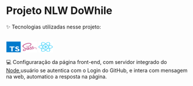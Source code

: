 

<h1>Projeto NLW DoWhile</h1>

✨ Tecnologias utilizadas nesse projeto:

<div style="display: inline_block"><br>
<img align="center" alt="typescript" height="30" width="40" src="https://raw.githubusercontent.com/devicons/devicon/master/icons/typescript/typescript-plain.svg">
<img align="center" alt="sass" height="30" width="40" src="https://github.com/devicons/devicon/blob/master/icons/sass/sass-original.svg">
<img align="center" alt="react" height="30" width="40" src="https://github.com/devicons/devicon/blob/master/icons/react/react-original.svg">
</div>
<br>
💻 Configuraração da página front-end, com servidor integrado do <a href="https://github.com/GuilhermeBiscalchin/NLW-node-heat/blob/aula01/README.md">Node</a>,usuário se autentica com o Login do GitHub, e intera com mensagem na web, automatico a resposta na página.

